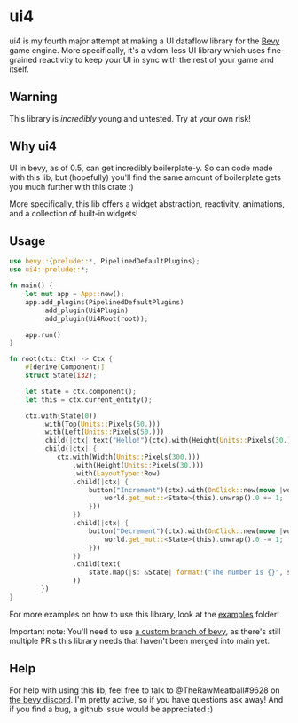 # ui4

ui4 is my fourth major attempt at making a UI dataflow library for the [Bevy](https://github.com/bevyengine/bevy) game engine. More specifically, it's a vdom-less UI library which uses fine-grained reactivity to keep your UI in sync with the rest of your game and itself.

## Warning

This library is *incredibly* young and untested. Try at your own risk!

## Why ui4

UI in bevy, as of 0.5, can get incredibly boilerplate-y. So can code made with this lib, but (hopefully) you'll find the same amount of boilerplate gets you much further with this crate :)

More specifically, this lib offers a widget abstraction, reactivity, animations, and a collection of built-in widgets!

## Usage

```rs
use bevy::{prelude::*, PipelinedDefaultPlugins};
use ui4::prelude::*;

fn main() {
    let mut app = App::new();
    app.add_plugins(PipelinedDefaultPlugins)
        .add_plugin(Ui4Plugin)
        .add_plugin(Ui4Root(root));

    app.run()
}

fn root(ctx: Ctx) -> Ctx {
    #[derive(Component)]
    struct State(i32);

    let state = ctx.component();
    let this = ctx.current_entity();

    ctx.with(State(0))
        .with(Top(Units::Pixels(50.)))
        .with(Left(Units::Pixels(50.)))
        .child(|ctx| text("Hello!")(ctx).with(Height(Units::Pixels(30.))))
        .child(|ctx| {
            ctx.with(Width(Units::Pixels(300.)))
                .with(Height(Units::Pixels(30.)))
                .with(LayoutType::Row)
                .child(|ctx| {
                    button("Increment")(ctx).with(OnClick::new(move |world| {
                        world.get_mut::<State>(this).unwrap().0 += 1;
                    }))
                })
                .child(|ctx| {
                    button("Decrement")(ctx).with(OnClick::new(move |world| {
                        world.get_mut::<State>(this).unwrap().0 -= 1;
                    }))
                })
                .child(text(
                    state.map(|s: &State| format!("The number is {}", s.0)),
                ))
        })
}
```

For more examples on how to use this library, look at the [examples](examples) folder!

Important note: You'll need to use [a custom branch of bevy](https://github.com/TheRawMeatball/bevy/tree/runs-ui4-migrated), as there's still multiple PR s this library needs that haven't been merged into main yet.

## Help

For help with using this lib, feel free to talk to @TheRawMeatball#9628 on [the bevy discord](https://discord.gg/bevy). I'm pretty active, so if you have questions ask away! And if you find a bug, a github issue would be appreciated :)
